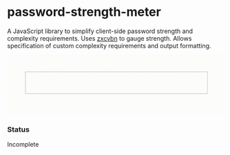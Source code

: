 # password-strength-meter

A JavaScript library to simplify client-side password strength and complexity
requirements.  Uses [zxcvbn](https://github.com/dropbox/zxcvbn) to gauge strength.  Allows specification of custom complexity requirements and output formatting.

![Taste the rainbow](https://raw.githubusercontent.com/randywick/password-strength-meter/master/psm-demo2.gif)

### Status
Incomplete